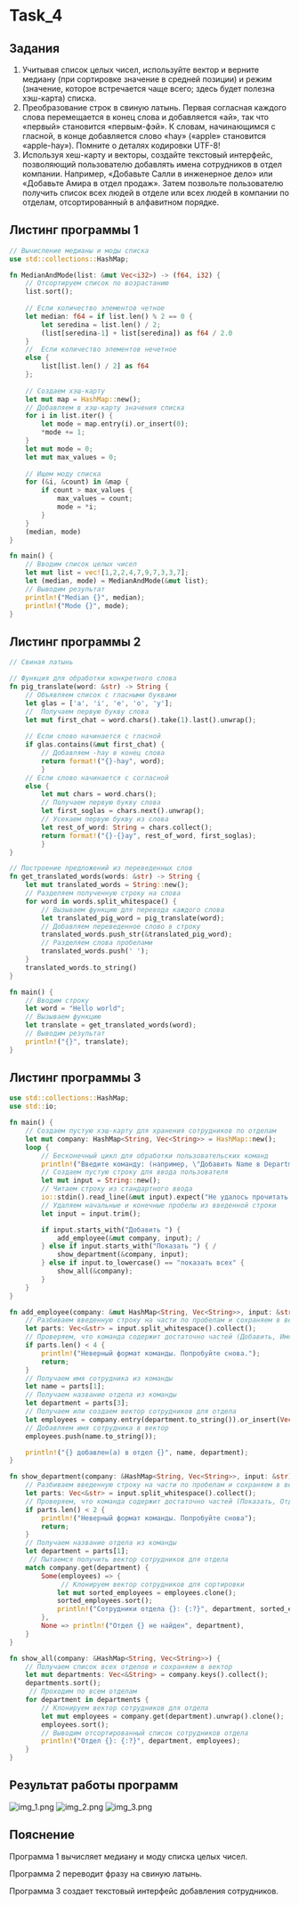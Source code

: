 # Task_4

## Задания
1. Учитывая список целых чисел, используйте вектор и верните медиану (при сортировке значение в средней позиции) и режим (значение, которое встречается чаще всего; здесь будет полезна хэш-карта) списка.
2. Преобразование строк в свиную латынь. Первая согласная каждого слова перемещается в конец слова и добавляется «ай», так что «первый» становится «первым-фэй». К словам, начинающимся с гласной, в конце добавляется слово «hay» («apple» становится «apple-hay»). Помните о деталях кодировки UTF-8!
3. Используя хеш-карту и векторы, создайте текстовый интерфейс, позволяющий пользователю добавлять имена сотрудников в отдел компании. Например, «Добавьте Салли в инженерное дело» или «Добавьте Амира в отдел продаж». Затем позвольте пользователю получить список всех людей в отделе или всех людей в компании по отделам, отсортированный в алфавитном порядке.

## Листинг программы 1
```rust
// Вычисление медианы и моды списка
use std::collections::HashMap;

fn MedianAndMode(list: &mut Vec<i32>) -> (f64, i32) {
    // Отсортируем список по возрастанию
    list.sort();
    
    // Если количество элементов четное
    let median: f64 = if list.len() % 2 == 0 {
        let seredina = list.len() / 2;
        (list[seredina-1] + list[seredina]) as f64 / 2.0
    }
    //  Если количество элементов нечетное
    else {
        list[list.len() / 2] as f64
    };
    
    // Создаем хэш-карту
    let mut map = HashMap::new();
    // Добавляем в хэш-карту значения списка
    for i in list.iter() {
        let mode = map.entry(i).or_insert(0);
        *mode += 1;
    }
    let mut mode = 0;
    let mut max_values = 0;
    
    // Ищем моду списка
    for (&i, &count) in &map {
        if count > max_values {
            max_values = count;
            mode = *i;
        }
    }
    (median, mode)
}

fn main() {
    // Вводим список целых чисел
    let mut list = vec![1,2,2,4,7,9,7,3,3,7];
    let (median, mode) = MedianAndMode(&mut list);
    // Выводим результат
    println!("Median {}", median);
    println!("Mode {}", mode);
}
```
## Листинг программы 2
```rust
// Свиная латынь

// Функция для обработки конкретного слова
fn pig_translate(word: &str) -> String {
    // Объявляем список с гласными буквами
    let glas = ['a', 'i', 'e', 'o', 'y'];
    //  Получаем первую букву слова
    let mut first_chat = word.chars().take(1).last().unwrap();
    
    // Если слово начинается с гласной
    if glas.contains(&mut first_chat) {
        // Добавляем -hay в конец слова
        return format!("{}-hay", word);
        }
    // Если слово начинается с согласной
    else {
        let mut chars = word.chars();
        // Получаем первую букву слова
        let first_soglas = chars.next().unwrap();
        // Усекаем первую букву из слова
        let rest_of_word: String = chars.collect();
        return format!("{}-{}ay", rest_of_word, first_soglas);
        }
}

// Построение предложений из переведенных слов
fn get_translated_words(words: &str) -> String {
    let mut translated_words = String::new();
    // Разделяем полученную строку на слова
    for word in words.split_whitespace() {
        // Вызываем функцию для перевода каждого слова
        let translated_pig_word = pig_translate(word);
        // Добавляем переведенное слово в строку
        translated_words.push_str(&translated_pig_word);
        // Разделяем слова пробелами
        translated_words.push(' ');
    }
    translated_words.to_string()
}

fn main() {
    // Вводим строку
    let word = "Hello world";
    // Вызываем функцию
    let translate = get_translated_words(word);
    // Выводим результат
    println!("{}", translate);
}
```
## Листинг программы 3
```rust
use std::collections::HashMap; 
use std::io;

fn main() { 
    // Создаем пустую хэш-карту для хранения сотрудников по отделам
    let mut company: HashMap<String, Vec<String>> = HashMap::new(); 
    loop { 
        // Бесконечный цикл для обработки пользовательских команд
        println!("Введите команду: (например, \"Добавить Name в Department\" или \"Показать Department\" или \"показать всех\"):");
        // Создаем пустую строку для ввода пользователя
        let mut input = String::new(); 
        // Читаем строку из стандартного ввода
        io::stdin().read_line(&mut input).expect("Не удалось прочитать строку");
        // Удаляем начальные и конечные пробелы из введенной строки
        let input = input.trim(); 

        if input.starts_with("Добавить ") { 
            add_employee(&mut company, input); /
        } else if input.starts_with("Показать ") { /
            show_department(&company, input); 
        } else if input.to_lowercase() == "показать всех" { 
            show_all(&company); 
        }
    }
}

fn add_employee(company: &mut HashMap<String, Vec<String>>, input: &str) {
    // Разбиваем введенную строку на части по пробелам и сохраняем в вектор
    let parts: Vec<&str> = input.split_whitespace().collect(); 
    // Проверяем, что команда содержит достаточно частей (Добавить, Имя, в, Отдел)
    if parts.len() < 4 { 
        println!("Неверный формат команды. Попробуйте снова."); 
        return; 
    }
    // Получаем имя сотрудника из команды
    let name = parts[1]; 
    // Получаем название отдела из команды
    let department = parts[3]; 
    // Получаем или создаем вектор сотрудников для отдела
    let employees = company.entry(department.to_string()).or_insert(Vec::new()); 
    // Добавляем имя сотрудника в вектор
    employees.push(name.to_string()); 

    println!("{} добавлен(а) в отдел {}", name, department); 
}

fn show_department(company: &HashMap<String, Vec<String>>, input: &str) {
    // Разбиваем введенную строку на части по пробелам и сохраняем в вектор
    let parts: Vec<&str> = input.split_whitespace().collect(); 
    // Проверяем, что команда содержит достаточно частей (Показать, Отдел)
    if parts.len() < 2 { 
        println!("Неверный формат команды. Попробуйте снова"); 
        return; 
    }
    // Получаем название отдела из команды
    let department = parts[1]; 
     // Пытаемся получить вектор сотрудников для отдела
    match company.get(department) {
        Some(employees) => {
             // Клонируем вектор сотрудников для сортировки
            let mut sorted_employees = employees.clone();
            sorted_employees.sort(); 
            println!("Сотрудники отдела {}: {:?}", department, sorted_employees); 
        },
        None => println!("Отдел {} не найден", department),
    }
}

fn show_all(company: &HashMap<String, Vec<String>>) {
    // Получаем список всех отделов и сохраняем в вектор
    let mut departments: Vec<&String> = company.keys().collect(); 
    departments.sort(); 
     // Проходим по всем отделам
    for department in departments {
        // Клонируем вектор сотрудников для отдела
        let mut employees = company.get(department).unwrap().clone(); 
        employees.sort(); 
        // Выводим отсортированный список сотрудников отдела
        println!("Отдел {}: {:?}", department, employees); 
    }
}
```


## Результат работы программ
![img_1.png](img_1.png)
![img_2.png](img_2.png)
![img_3.png](img_3.png)

## Пояснение
Программа 1 вычисляет медиану и моду списка целых чисел.

Программа 2 переводит фразу на свиную латынь. 

Программа 3 создает текстовый интерфейс добавления сотрудников.